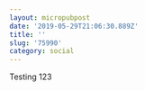 ```yaml
---
layout: micropubpost
date: '2019-05-29T21:06:30.889Z'
title: ''
slug: '75990'
category: social
---
```

Testing 123
